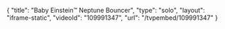 {
    "title": "Baby Einstein&trade; Neptune Bouncer",
    "type": "solo",
    "layout": "iframe-static",
    "videoId": "109991347",
    "url": "\/tvpembed\/109991347"
}